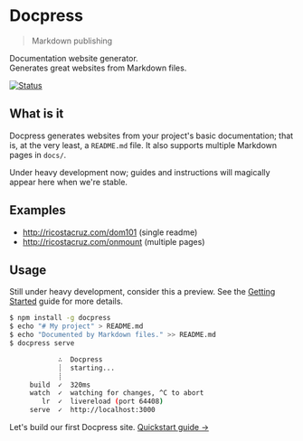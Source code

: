 # Docpress
<!--{h1:.-with-tagline}-->

> Markdown publishing

Documentation website generator.<br>
Generates great websites from Markdown files.

[![Status](https://travis-ci.org/docpress/docpress.svg?branch=master)](https://travis-ci.org/docpress/docpress "See test builds")

## What is it

Docpress generates websites from your project's basic documentation; that is, at the very least, a `README.md` file. It also supports multiple Markdown pages in `docs/`.

Under heavy development now; guides and instructions will magically appear here when we're stable.

## Examples

* http://ricostacruz.com/dom101 (single readme)
* http://ricostacruz.com/onmount (multiple pages)

## Usage

Still under heavy development, consider this a preview.
See the [Getting Started](docs/getting-started/quickstart.md) guide for more details.

```sh
$ npm install -g docpress
$ echo "# My project" > README.md
$ echo "Documented by Markdown files." >> README.md
$ docpress serve

            ∴  Docpress
            ┊  starting...
            ┊
     build  ✓  320ms
     watch  ✓  watching for changes, ^C to abort
        lr  ✓  livereload (port 64408)
     serve  ✓  http://localhost:3000
```

Let's build our first Docpress site.
[Quickstart guide →](docs/getting-started/quickstart.md)
<!--{p:.pull-box}-->
